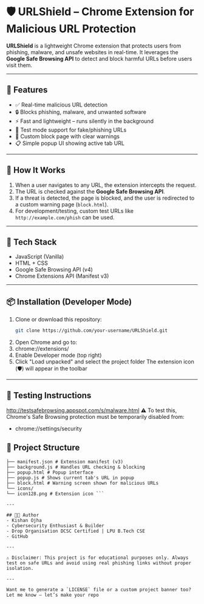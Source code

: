 # 🛡️ URLShield – Chrome Extension for Malicious URL Protection

**URLShield** is a lightweight Chrome extension that protects users from phishing, malware, and unsafe websites in real-time. It leverages the **Google Safe Browsing API** to detect and block harmful URLs before users visit them.

---

## 🚀 Features

- ✅ Real-time malicious URL detection
- 🔒 Blocks phishing, malware, and unwanted software
- ⚡ Fast and lightweight – runs silently in the background
- 🧪 Test mode support for fake/phishing URLs
- 🧾 Custom block page with clear warnings
- 📋 Simple popup UI showing active tab URL

---

## 🧠 How It Works

1. When a user navigates to any URL, the extension intercepts the request.
2. The URL is checked against the **Google Safe Browsing API**.
3. If a threat is detected, the page is blocked, and the user is redirected to a custom warning page (`block.html`).
4. For development/testing, custom test URLs like `http://example.com/phish` can be used.

---

## 🔧 Tech Stack

- JavaScript (Vanilla)
- HTML + CSS
- Google Safe Browsing API (v4)
- Chrome Extensions API (Manifest v3)

---

## 📦 Installation (Developer Mode)

1. Clone or download this repository:
   ```bash
   git clone https://github.com/your-username/URLShield.git
2. Open Chrome and go to:
3. chrome://extensions/
4. Enable Developer mode (top right)
5. Click "Load unpacked" and select the project folder
  The extension icon (🛡️) will appear in the toolbar
---

## 🧪 Testing Instructions
http://testsafebrowsing.appspot.com/s/malware.html
⚠️ To test this, Chrome's Safe Browsing protection must be temporarily disabled from:
- chrome://settings/security

## 📂 Project Structure

``` URLShield/
├── manifest.json # Extension manifest (v3)
├── background.js # Handles URL checking & blocking
├── popup.html # Popup interface
├── popup.js # Shows current tab's URL in popup
├── block.html # Warning screen shown for malicious URLs
└── icons/
└── icon128.png # Extension icon ```
     
---

## 👨‍💻 Author
- Kishan Ojha
- Cybersecurity Enthusiast & Builder
- Drop Organisation DCSC Certified | LPU B.Tech CSE
- GitHub

---

⚠️ Disclaimer: This project is for educational purposes only. Always test on safe URLs and avoid using real phishing links without proper isolation.

---

Want me to generate a `LICENSE` file or a custom project banner too? Let me know — let’s make your repo 
